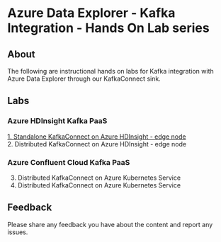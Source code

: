 # Azure Data Explorer - Kafka Integration - Hands On Lab series


## About
The following are instructional hands on labs for Kafka integration with Azure Data Explorer through our KafkaConnect sink.

## Labs
### Azure HDInsight Kafka PaaS
[1.  Standalone KafkaConnect on Azure HDInsight - edge node](hdi-standalone-nonesp/README.md)<br>
2.  Distributed KafkaConnect on Azure HDInsight - edge node<br>

### Azure Confluent Cloud Kafka PaaS
3.  Distributed KafkaConnect on Azure Kubernetes Service<br>
4.  Distributed KafkaConnect on Azure Kubernetes Service<br>

## Feedback
Please share any feedback you have about the content and report any issues.

